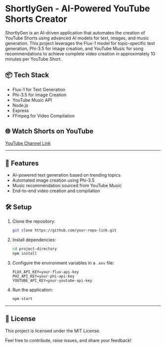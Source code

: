 # ShortlyGen - AI-Powered YouTube Shorts Creator

ShortlyGen is an AI-driven application that automates the creation of YouTube Shorts using advanced AI models for text, images, and music generation. This project leverages the Flux-1 model for topic-specific text generation, Phi-3.5 for image creation, and YouTube Music for song recommendations to achieve complete video creation in approximately 10 minutes per YouTube Short.

## 📦 Tech Stack

* Flux-1 for Text Generation
* Phi-3.5 for Image Creation
* YouTube Music API
* Node.js
* Express
* FFmpeg for Video Compilation

## 🌐 Watch Shorts on YouTube

[YouTube Channel Link](https://www.youtube.com/@aniketgupta4481/shorts)

---

## 🚀 Features

* AI-powered text generation based on trending topics
* Automated image creation using Phi-3.5
* Music recommendation sourced from YouTube Music
* End-to-end video creation and compilation

## 🛠️ Setup

1. Clone the repository:

   ```bash
   git clone https://github.com/your-repo-link.git
   ```

2. Install dependencies:

   ```bash
   cd project-directory
   npm install
   ```

3. Configure the environment variables in a `.env` file:

   ```env
   FLUX_API_KEY=your-flux-api-key
   PHI_API_KEY=your-phi-api-key
   YOUTUBE_API_KEY=your-youtube-api-key
   ```

4. Run the application:

   ```bash
   npm start
   ```

---

## 📝 License

This project is licensed under the MIT License.

Feel free to contribute, raise issues, and share your feedback!
